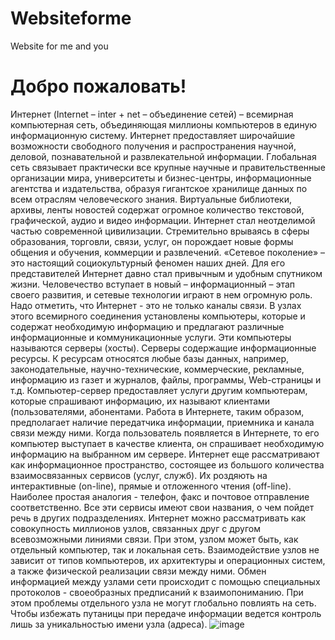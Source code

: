# Websiteforme
Website for me and you
# Добро пожаловать!
Интернет (Internet – inter + net – объединение сетей) – всемирная компьютерная сеть, объединяющая миллионы компьютеров в единую информационную систему. Интернет предоставляет широчайшие возможности свободного получения и распространения научной, деловой, познавательной и развлекательной информации. Глобальная сеть связывает практически все крупные научные и правительственные организации мира, университеты и бизнес-центры, информационные агентства и издательства, образуя гигантское хранилище данных по всем отраслям человеческого знания. Виртуальные библиотеки, архивы, ленты новостей содержат огромное количество текстовой, графической, аудио и видео информации.
Интернет стал неотделимой частью современной цивилизации. Стремительно врываясь в сферы образования, торговли, связи, услуг, он порождает новые формы общения и обучения, коммерции и развлечений. «Сетевое поколение» – это настоящий социокультурный феномен наших дней. Для его представителей Интернет давно стал привычным и удобным спутником жизни. Человечество вступает в новый – информационный – этап своего развития, и сетевые технологии играют в нем огромную роль.
Надо отметить, что Интернет - это не только каналы связи. В узлах этого всемирного соединения установлены компьютеры, которые и содержат необходимую информацию и предлагают различные информационные и коммуникационные услуги. Эти компьютеры называются серверы (хосты). Серверы содержащие информационные ресурсы. К ресурсам относятся любые базы данных, например, законодательные, научно-технические, коммерческие, рекламные, информацию из газет и журналов, файлы, программы, Web-страницы и т.д. Компьютер-сервер предоставляет услуги другим компьютерам, которые спрашивают информацию, их называют клиентами (пользователями, абонентами. Работа в Интернете, таким образом, предполагает наличие передатчика информации, приемника и канала связи между ними. Когда пользователь появляется в Интернете, то его компьютер выступает в качестве клиента, он спрашивает необходимую информацию на выбранном им сервере. Интернет еще рассматривают как информационное пространство, состоящее из большого количества взаимосвязанных сервисов (услуг, служб). Их роздяють на интерактивные (on-line), прямые и отложенного чтения (off-line). Наиболее простая аналогия - телефон, факс и почтовое отправление соответственно. Все эти сервисы имеют свои названия, о чем пойдет речь в других подразделениях. Интернет можно рассматривать как совокупность миллионов узлов, связанных друг с другом всевозможными линиями связи. При этом, узлом может быть, как отдельный компьютер, так и локальная сеть. Взаимодействие узлов не зависит от типов компьютеров, их архитектуры и операционных систем, а также физической реализации связи между ними. Обмен информацией между узлами сети происходит с помощью специальных протоколов - своеобразных предписаний к взаимопониманию. При этом проблемы отдельного узла не могут глобально повлиять на сеть. Чтобы избежать путаницы при передаче информации ведется контроль лишь за уникальностью имени узла (адреса).
![image](https://github.com/Lerchik24/Websiteforme/assets/154068111/5791d4c9-4aa0-4661-a859-5e8e0d34a37b)

